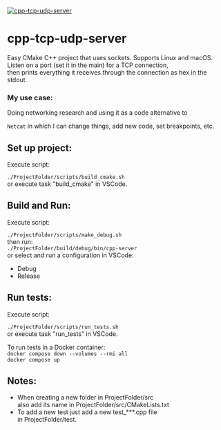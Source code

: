 [![cpp-tcp-udp-server](https://github.com/mortinger91/cpp-tcp-udp-server/actions/workflows/cmake.yml/badge.svg?branch=master)](https://github.com/mortinger91/cpp-tcp-udp-server/actions/workflows/cmake.yml)

<h1>cpp-tcp-udp-server</h1>
Easy CMake C++ project that uses sockets. Supports Linux and macOS.<br>
Listen on a port (set it in the main) for a TCP connection,<br>
then prints everything it receives through the connection as hex in the stdout.<br>
<h3>My use case:</h3>
Doing networking research and using it as a code alternative to 

```Netcat``` in which I can change things, add new code, set breakpoints, etc.   
<h2>Set up project:</h2>
Execute script:

```./ProjectFolder/scripts/build_cmake.sh```<br>
or execute task "build_cmake" in VSCode.
<h2>Build and Run:</h2>
Execute script:

```./ProjectFolder/scripts/make_debug.sh```<br>
then run:<br>
```./ProjectFolder/build/debug/bin/cpp-server```<br>
or select and run a configuration in VSCode:<br>

- Debug<br>
- Release

<h2>Run tests:</h2>
Execute script:

```./ProjectFolder/scripts/run_tests.sh```<br>
or execute task "run_tests" in VSCode.

To run tests in a Docker container:<br>
```docker compose down --volumes --rmi all```<br>
```docker compose up```

<h2>Notes:</h2>

- When creating a new folder in ProjectFolder/src<br>
also add its name in ProjectFolder/src/CMakeLists.txt
- To add a new test just add a new test_***.cpp file<br>
in ProjectFolder/test.
